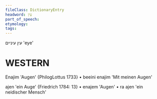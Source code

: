 ```yaml
---
fileClass: DictionaryEntry
headword: עין
part_of_speech: 
etymology: 
tags: 
---
```

עין
עיניים
'eye'

WESTERN
========

Enajim 'Augen' {PhilogLottus 1733}
	•	beeini enajim 'Mit meinen Augen'

ajen 'ein Auge' {Friedrich 1784: 13}
	•	enajem 'Augen'
	•	ra ajen 'ein neidischer Mensch'